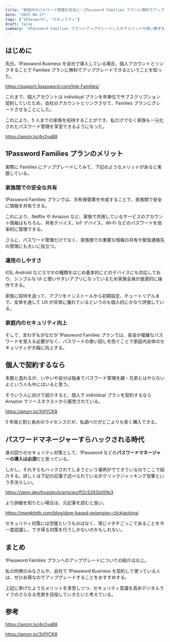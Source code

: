 ```yaml
---
title: "家庭内のパスワード管理を安全に！1Password Families プランに無料でアップグレードできる裏技"
date: "2025-08-27"
tags: ["1Password", "セキュリティ"]
draft: false
summary: "1Password Families プランへアップグレードしたのでメリットや使い勝手を紹介"
---
```


## はじめに

先日、1Password Business を会社で導入している場合、個人アカウントとリンクすることで Families プランに無料でアップグレードできるということを知った。

https://support.1password.com/link-Families/

これまで、個人アカウントは individual プランを年単位でサブスクリプション契約していたため、会社のアカウントとリンクさせて、Families プランにグレードさせることにした。

これにより、5 人までの家族を招待することができ、私だけでなく家族も一元化されたパスワード管理を享受できるようになった。

https://amzn.to/4n2yaB8

## 1Password Families プランのメリット

実際に Families にアップグレードしてみて、下記のようなメリットがあると実感している。

### 家族間での安全な共有

1Password Families プランでは、共有保管庫を作成することで、家族間で安全に情報を共有できる。

これにより、Netflix や Amazon など、家族で共用しているサービスのアカウント情報はもちろん、共有デバイス、IoT デバイス、Wi‑Fi などのパスワードを効率的に管理できる。

さらに、パスワード管理だけでなく、家族間での重要な情報の共有や緊急連絡先の管理にも大いに役立つ。

### 運用のしやすさ

iOS, Android などスマホの種類をはじめ基本的にどのデバイスにも対応しており、シンプルな UI と使いやすいアプリになっているため家族全員が直感的に操作できる。

家族に招待を送って、アプリをインストールから初期設定、チュートリアルまで、全体を通して UX が非常に優れているというのも個人的にかなり評価している。

### 家庭内のセキュリティ向上

そして、言わずもがなだが 1Password Families プランでは、各自が複雑なパスワードを覚える必要がなく、パスワードの使い回しを防ぐことで家庭内全体のセキュリティが大幅に向上する。

## 個人で契約するなら

本題と逸れるが、いやいや自分は独身でパスワード管理を親・兄弟とはやらないよという人も中にはいると思う。

そういう人に向けて紹介すると、個人で individual プランを契約するなら Amazon でソースネクストから販売されている。

https://amzn.to/3VlYCK8

3 年版と割と長めのライセンスだが、私調べだがどこよりも安く購入できる。

## パスワードマネージャーすらハックされる時代

身の回りのセキュリティ対策として、1Password などの**パスワードマネージャーの導入は必須**だと思っている。

しかし、それすらもハックされてしまうという事例がでてきているのでここで紹介する。詳しくは下記の記事で述べられているがクリックジャッキング攻撃という手法らしい。

https://zenn.dev/trustdock/articles/ff2c5282b00fe3

より詳細を知りたい場合は、元記事を読むと良い。

https://marektoth.com/blog/dom-based-extension-clickjacking/

セキュリティ対策には完璧というものはなく、常にイタチごっこであることを今一度認識し、でき得る対策を行うしかないのかもしれない。

## まとめ

1Password Families プランへのアップグレードについての紹介は以上。

私の同僚のみなさんや、会社で 1Password Business を契約して使っている人は、ぜひお得なのでアップグレードすることをおすすめする。

上記に挙げたようなメリットを享受しつつ、セキュリティ意識を高めデジタルライフのさらなる充実を目指していきたいと考えている。

## 参考

https://amzn.to/4n2yaB8

https://amzn.to/3VlYCK8
